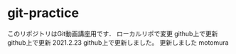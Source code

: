 # git-practice
このリポジトリはGit動画講座用です．
ローカルリポで変更
github上で更新
github上で更新 2021.2.23
github上で更新しました。
更新しました motomura
